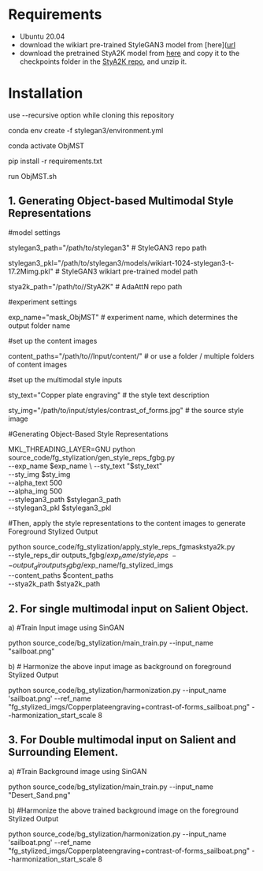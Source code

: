 # Requirements
- Ubuntu 20.04
- download the wikiart pre-trained StyleGAN3 model from [here]([url](https://drive.google.com/file/d/18MOpwTMJsl_Z17q-wQVnaRLCUFZYSNkj) 
- download the pretrained StyA2K model from [here](https://github.com/mrzhu-cool/StyA2K/tree/main/checkpoints/A2K) and copy it to the checkpoints folder in the [StyA2K repo](https://github.com/mrzhu-cool/StyA2K), and unzip it. 

# Installation
use --recursive option while cloning this repository

conda env create -f stylegan3/environment.yml

conda activate ObjMST

pip install -r requirements.txt


run ObjMST.sh

## 1. Generating Object-based Multimodal Style Representations
 
 #model settings
 
stylegan3_path="/path/to/stylegan3" # StyleGAN3 repo path

stylegan3_pkl="/path/to/stylegan3/models/wikiart-1024-stylegan3-t-17.2Mimg.pkl" # StyleGAN3 wikiart pre-trained model path

stya2k_path="/path/to//StyA2K" # AdaAttN repo path


#experiment settings

exp_name="mask_ObjMST" # experiment name, which determines the output folder name


#set up the content images

content_paths="/path/to//Input/content/" # or use a folder / multiple folders of content images


#set up the multimodal style inputs

sty_text="Copper plate engraving" # the style text description

sty_img="/path/to/input/styles/contrast_of_forms.jpg" # the source style image


#Generating Object-Based Style Representations

MKL_THREADING_LAYER=GNU python source_code/fg_stylization/gen_style_reps_fgbg.py \
    --exp_name $exp_name \
    --sty_text "$sty_text" \
    --sty_img $sty_img \
    --alpha_text 500 \
    --alpha_img 500 \
    --stylegan3_path $stylegan3_path \
    --stylegan3_pkl $stylegan3_pkl 
    
#Then, apply the style representations to the content images to generate Foreground Stylized Output

python source_code/fg_stylization/apply_style_reps_fgmaskstya2k.py \
    --style_reps_dir outputs_fgbg/$exp_name/style_reps \
    --output_dir outputs_fgbg/$exp_name/fg_stylized_imgs \
    --content_paths $content_paths \
    --stya2k_path $stya2k_path


## 2. For single multimodal input on Salient Object.

a) #Train Input image using SinGAN

python source_code/bg_stylization/main_train.py --input_name "sailboat.png"


b) # Harmonize the above input image as background on foreground Stylized Output

python source_code/bg_stylization/harmonization.py --input_name 'sailboat.png' --ref_name "fg_stylized_imgs/Copperplateengraving+contrast-of-forms_sailboat.png" --harmonization_start_scale 8

## 3. For Double multimodal input on Salient and Surrounding Element.

a) #Train Background image using SinGAN

 python source_code/bg_stylization/main_train.py --input_name "Desert_Sand.png"

b) #Harmonize the above trained background image on the foreground Stylized Output

python source_code/bg_stylization/harmonization.py --input_name 'sailboat.png' --ref_name "fg_stylized_imgs/Copperplateengraving+contrast-of-forms_sailboat.png" --harmonization_start_scale 8

